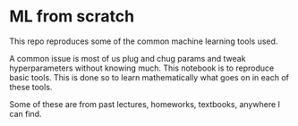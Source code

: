 # ML from scratch

This repo reproduces some of the common machine learning tools used. 

A common issue is most of us plug and chug params and tweak hyperparameters without knowing much.
This notebook is to reproduce basic tools. This is done so to learn mathematically what goes on in each of these tools. 

Some of these are from past lectures, homeworks, textbooks, anywhere I can find.
